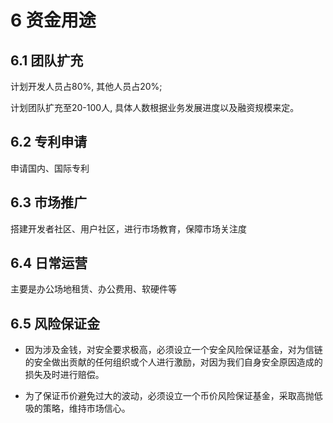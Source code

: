 # 6	资金用途

## 6.1	团队扩充

计划开发人员占80%, 其他人员占20%;

计划团队扩充至20-100人, 具体人数根据业务发展进度以及融资规模来定。

## 6.2	专利申请

申请国内、国际专利

## 6.3	市场推广

搭建开发者社区、用户社区，进行市场教育，保障市场关注度

## 6.4	日常运营

主要是办公场地租赁、办公费用、软硬件等

## 6.5	风险保证金

*	因为涉及金钱，对安全要求极高，必须设立一个安全风险保证基金，对为信链的安全做出贡献的任何组织或个人进行激励，对因为我们自身安全原因造成的损失及时进行赔偿。

*	为了保证币价避免过大的波动，必须设立一个币价风险保证基金，采取高抛低吸的策略，维持市场信心。
